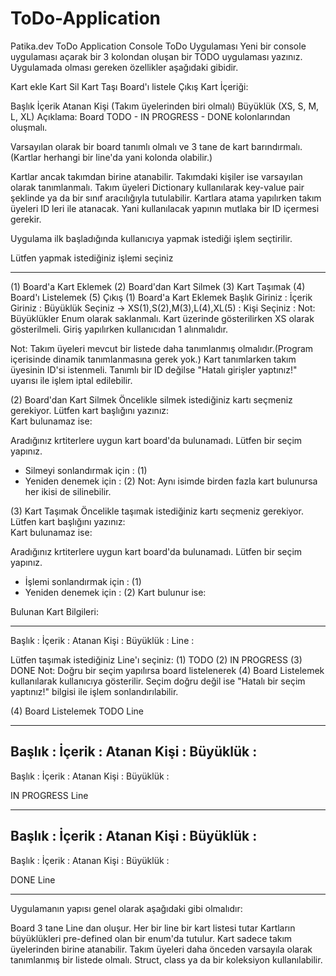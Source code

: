 # ToDo-Application
Patika.dev ToDo Application
Console ToDo Uygulaması
Yeni bir console uygulaması açarak bir 3 kolondan oluşan bir TODO uygulaması yazınız. Uygulamada olması gereken özellikler aşağıdaki gibidir.

Kart ekle
Kart Sil
Kart Taşı
Board'ı listele
Çıkış
Kart İçeriği:

Başlık
İçerik
Atanan Kişi (Takım üyelerinden biri olmalı)
Büyüklük (XS, S, M, L, XL)
Açıklama:
Board TODO - IN PROGRESS - DONE kolonlarından oluşmalı.

Varsayılan olarak bir board tanımlı olmalı ve 3 tane de kart barındırmalı.(Kartlar herhangi bir line'da yani kolonda olabilir.)

Kartlar ancak takımdan birine atanabilir. Takımdaki kişiler ise varsayılan olarak tanımlanmalı. Takım üyeleri Dictionary kullanılarak key-value pair şeklinde ya da bir sınıf aracılığıyla tutulabilir. Kartlara atama yapılırken takım üyeleri ID leri ile atanacak. Yani kullanılacak yapının mutlaka bir ID içermesi gerekir.

Uygulama ilk başladığında kullanıcıya yapmak istediği işlem seçtirilir.

 Lütfen yapmak istediğiniz işlemi seçiniz 
 *******************************************
 (1) Board'a Kart Eklemek
 (2) Board'dan Kart Silmek
 (3) Kart Taşımak
 (4) Board'ı Listelemek
 (5) Çıkış
(1) Board'a Kart Eklemek
Başlık Giriniz                                  : 
İçerik Giriniz                                  :
Büyüklük Seçiniz -> XS(1),S(2),M(3),L(4),XL(5)  :
Kişi Seçiniz                                    : 
Not: Büyüklükler Enum olarak saklanmalı. Kart üzerinde gösterilirken XS olarak gösterilmeli. Giriş yapılırken kullanıcıdan 1 alınmalıdır.

Not: Takım üyeleri mevcut bir listede daha tanımlanmış olmalıdır.(Program içerisinde dinamik tanımlanmasına gerek yok.) Kart tanımlarken takım üyesinin ID'si istenmeli. Tanımlı bir ID değilse "Hatalı girişler yaptınız!" uyarısı ile işlem iptal edilebilir.

(2) Board'dan Kart Silmek
Öncelikle silmek istediğiniz kartı seçmeniz gerekiyor.
Lütfen kart başlığını yazınız:  
Kart bulunamaz ise:

Aradığınız krtiterlere uygun kart board'da bulunamadı. Lütfen bir seçim yapınız.
 * Silmeyi sonlandırmak için : (1)
 * Yeniden denemek için : (2)
Not: Aynı isimde birden fazla kart bulunursa her ikisi de silinebilir.

(3) Kart Taşımak
 Öncelikle taşımak istediğiniz kartı seçmeniz gerekiyor.
 Lütfen kart başlığını yazınız:  
Kart bulunamaz ise:

Aradığınız krtiterlere uygun kart board'da bulunamadı. Lütfen bir seçim yapınız.
 * İşlemi sonlandırmak için : (1)
 * Yeniden denemek için : (2)
Kart bulunur ise:

Bulunan Kart Bilgileri:
 **************************************
 Başlık      :
 İçerik      :
 Atanan Kişi :
 Büyüklük    :
 Line        :

 Lütfen taşımak istediğiniz Line'ı seçiniz: 
 (1) TODO
 (2) IN PROGRESS
 (3) DONE
Not: Doğru bir seçim yapılırsa board listelenerek (4) Board Listelemek kullanılarak kullanıcıya gösterilir. Seçim doğru değil ise "Hatalı bir seçim yaptınız!" bilgisi ile işlem sonlandırılabilir.

(4) Board Listelemek
TODO Line
 ************************
 Başlık      :
 İçerik      :
 Atanan Kişi :
 Büyüklük    :
 -
 Başlık      :
 İçerik      :
 Atanan Kişi :
 Büyüklük    :
 
 
 IN PROGRESS Line
 ************************
 Başlık      :
 İçerik      :
 Atanan Kişi :
 Büyüklük    :
 -
 Başlık      :
 İçerik      :
 Atanan Kişi :
 Büyüklük    :


 DONE Line
 ************************
Uygulamanın yapısı genel olarak aşağıdaki gibi olmalıdır:

Board 3 tane Line dan oluşur.
Her bir line bir kart listesi tutar
Kartların büyüklükleri pre-defined olan bir enum'da tutulur.
Kart sadece takım üyelerinden birine atanabilir.
Takım üyeleri daha önceden varsayıla olarak tanımlanmış bir listede olmalı. Struct, class ya da bir koleksiyon kullanılabilir.
